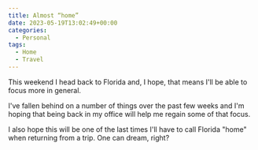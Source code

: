 ```yaml
---
title: Almost “home”
date: 2023-05-19T13:02:49+00:00
categories:
  - Personal
tags:
  - Home
  - Travel
---
```


This weekend I head back to Florida and, I hope, that means I'll be able to focus more in general.

I've fallen behind on a number of things over the past few weeks and I'm hoping that being back in my office will help me regain some of that focus.

I also hope this will be one of the last times I'll have to call Florida "home" when returning from a trip. One can dream, right?